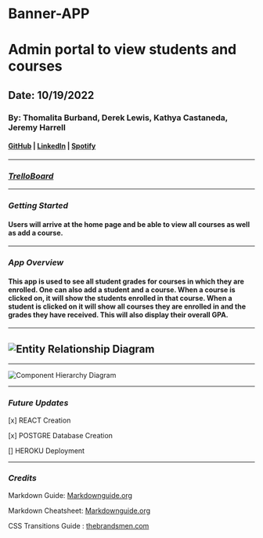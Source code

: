 # Banner-APP
# Admin portal to view students and courses

## Date: 10/19/2022
### By: Thomalita Burband, Derek Lewis, Kathya Castaneda, Jeremy Harrell
#### [GitHub](https://github.com/wolfy1313) | [LinkedIn](https://www.linkedin.com/in/jeremy-harrell-67a46a229/) | [Spotify](https://open.spotify.com/artist/3orDENaFfgt5gcLk24QHSS)
***
### ***[TrelloBoard]()***

***
### ***Getting Started***
#### Users will arrive at the home page and be able to view all courses as well as add a course. 
***
### ***App Overview***
#### This app is used to see all student grades for courses in which they are enrolled. One can also add a student and a course. When a course is clicked on, it will show the students enrolled in that course. When a student is clicked on it will show all courses they are enrolled in and the grades they have received. This will also display their overall GPA. 
***

## ![Entity Relationship Diagram](https://trello.com/1/cards/637d162f77d57102ae7a58c9/attachments/637d162f77d57102ae7a58e8/previews/637d162f77d57102ae7a58f4/download/Hackathon2ERDupdatedFINAL.drawio.png)
***
![Component Hierarchy Diagram](https://trello.com/1/cards/637b89241a924d020491699e/attachments/637b8979a5305a010a5c02d9/previews/637b897aa5305a010a5c02e5/download/B443F7FE-910C-4985-90D1-B6D6A3FA1EB8.jpeg.jpg)
***
### ***Future Updates***
[x] REACT Creation 

[x] POSTGRE Database Creation

[] HEROKU Deployment
***
### ***Credits***


Markdown Guide: [Markdownguide.org](https://ia.net/writer/support/general/markdown-guide)

Markdown Cheatsheet: [Markdownguide.org](https://www.markdownguide.org/cheat-sheet/)

CSS Transitions Guide : [thebrandsmen.com](https://thebrandsmen.com/css-image-hover-effects/)